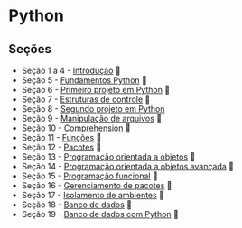# Python

## Seções
   * Seção 1 a 4 - [Introdução](https://github.com/lfnd0/Python/tree/master/secao1-4_introducao) :file_folder:
   * Seção 5 - [Fundamentos Python](https://github.com/lfnd0/Python/tree/master/secao5_fundamentos_python) :file_folder:
   * Seção 6 - [Primeiro projeto em Python](https://github.com/lfnd0/Python/tree/master/secao6_primeiro_projeto_python) :file_folder:
   * Seção 7 - [Estruturas de controle](https://github.com/lfnd0/Python/tree/master/secao7_estruturas_controle) :file_folder:
   * Seção 8 - [Segundo projeto em Python](https://github.com/lfnd0/Python/tree/master/secao8_segundo_projeto_python)
   * Seção 9 - [Manipulação de arquivos](https://github.com/lfnd0/Python/tree/master/secao9_manipulacao_arquivos) :file_folder:
   * Seção 10 - [Comprehension](https://github.com/lfnd0/Python/tree/master/secao10_comprehension) :file_folder:
   * Seção 11 - [Funções](https://github.com/lfnd0/Python/tree/master/secao11_funcoes) :file_folder:
   * Seção 12 - [Pacotes](https://github.com/lfnd0/Python/tree/master/secao12_pacotes) :file_folder:
   * Seção 13 - [Programação orientada a objetos](https://github.com/lfnd0/Python/tree/master/secao13_programacao_orientada_objetos) :file_folder:
   * Seção 14 - [Programação orientada a objetos avançada](https://github.com/lfnd0/Python/tree/master/secao14_programacao_orientada_objetos_avancada) :file_folder:
   * Seção 15 - [Programação funcional](https://github.com/lfnd0/Python/tree/master/secao15_programacao_funcional) :file_folder:
   * Seção 16 - [Gerenciamento de pacotes](https://github.com/lfnd0/Python/tree/master/secao16_gerenciamento_pacotes) :file_folder:
   * Seção 17 - [Isolamento de ambientes](https://github.com/lfnd0/Python/tree/master/secao17_isolamento_ambientes) :file_folder:
   * Seção 18 - [Banco de dados](https://github.com/lfnd0/Python/tree/master/secao18_banco_dados) :file_folder:
   * Seção 19 - [Banco de dados com Python](https://github.com/lfnd0/Python/tree/master/secao19_banco_dados_python) :file_folder:
